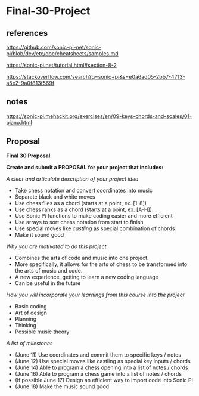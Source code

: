# Final-30-Project
## references
https://github.com/sonic-pi-net/sonic-pi/blob/dev/etc/doc/cheatsheets/samples.md

https://sonic-pi.net/tutorial.html#section-8-2

https://stackoverflow.com/search?q=sonic+pi&s=e0a6ad05-2bb7-4713-a5e2-9a0f813f569f

## notes

https://sonic-pi.mehackit.org/exercises/en/09-keys-chords-and-scales/01-piano.html

## Proposal

<strong> Final 30 Proposal </strong>

 <b> Create and submit a PROPOSAL for your project that includes: </b>

<em> A clear and articulate description of your project idea </em>
* Take chess notation and convert coordinates into music
* Separate black and white moves
* Use chess files as a chord (starts at a point, ex. [1-8])
* Use chess ranks as a chord (starts at a point, ex. [A-H])
* Use Sonic Pi functions to make coding easier and more efficient
* Use arrays to sort chess notation from start to finish
* Use special moves like <i> castling </i> as special combination of chords
* Make it sound good


<em> Why you are motivated to do this project </em>
* Combines the arts of code and music into one project.
* More specifically, it allows for the arts of chess to be transformed into the arts of music and code.
* A new experience, getting to learn a new coding language
* Can be useful in the future

<em> How you will incorporate your learnings from this course into the project </em>
* Basic coding
* Art of design
* Planning
* Thinking 
* Possible music theory

<em> A list of milestones </em>
* (June 11) Use coordinates and commit them to specific keys / notes
* (June 12) Use special moves like castling as special key inputs / chords
* (June 14) Able to program a chess opening into a list of notes / chords
* (June 16) Able to program a chess game into a list of notes / chords
* (If possible June 17) Design an efficient way to import code into Sonic Pi
* (June 18) Make the music sound good
